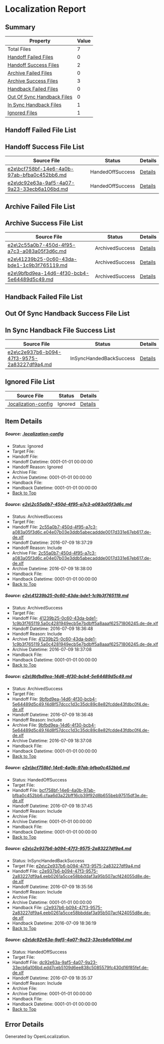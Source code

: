 # <a name='report-top'></a> Localization Report

## Summary
 Property | Value 
 -------- | ----- 
 Total Files | 7
[ Handoff Failed Files ](#handoff-failed-list)| 0
[ Handoff Success Files ](#handoff-success-list)| 2
[ Archive Failed Files ](#archive-failed-list)| 0
[ Archive Success Files ](#archive-success-list)| 3
[ Handback Failed Files ](#handback-failed-list)| 0
[ Out Of Sync Handback Files ](#outofsync-handback-success-list)| 0
[ In Sync Handback Files ](#insync-handback-success-list)| 1
[ Ignored Files ](#ignored-list)| 1

## <a name='handoff-failed-list'></a> Handoff Failed File List

## <a name='handoff-success-list'></a> Handoff Success File List
 Source File | Status | Details 
 ----------- | ------ | ------- 
 [e2e\bcf758bf-14e6-4a0b-97ab-bfba0c452bb6.md](https://github.com/OpenLocalizationTestOrg/oltest/blob/0ab540814732549234222bb544db3d5547e23e66/e2e/bcf758bf-14e6-4a0b-97ab-bfba0c452bb6.md) | HandedOffSuccess | [Details](#72de3a84356a8185922b7946e1a82c94abdff5364)
 [e2e\dc92e63a-9af5-4a07-9a23-33ecb6a106bd.md](https://github.com/OpenLocalizationTestOrg/oltest/blob/c563f0b32b0cdae2c8c5b0a8c0a3074f43922df7/e2e/dc92e63a-9af5-4a07-9a23-33ecb6a106bd.md) | HandedOffSuccess | [Details](#f42f968ea504d4d3572350c013b6c545d36c18e26)

## <a name='archive-failed-list'></a> Archive Failed File List

## <a name='archive-success-list'></a> Archive Success File List
 Source File | Status | Details 
 ----------- | ------ | ------- 
 [e2e\2c55a0b7-450d-4f95-a7c3-a083a05f3d6c.md](https://github.com/OpenLocalizationTestOrg/oltest/blob/fae7e974bfc70b4ffec310ca5d428e0c1a7d81a1/e2e/2c55a0b7-450d-4f95-a7c3-a083a05f3d6c.md) | ArchivedSuccess | [Details](#f8f2dc6bbebf70f5b6288a8874ae73bae5bc21e01)
 [e2e\41239b25-0c60-43da-bde1-1c9b3f765119.md](https://github.com/OpenLocalizationTestOrg/oltest/blob/32ddb97f37859fbe30ee38582d97b9ff9e073d83/e2e/41239b25-0c60-43da-bde1-1c9b3f765119.md) | ArchivedSuccess | [Details](#aa0ca85f03be5f2826a692e367f68346d36cb3282)
 [e2e\9bfbd9ea-14d6-4f30-bcb4-5e64489d5c49.md](https://github.com/OpenLocalizationTestOrg/oltest/blob/32ddb97f37859fbe30ee38582d97b9ff9e073d83/e2e/9bfbd9ea-14d6-4f30-bcb4-5e64489d5c49.md) | ArchivedSuccess | [Details](#1d19978e56dfd36078ee8d47f3d821e282653b823)

## <a name='handback-failed-list'></a> Handback Failed File List

## <a name='outofsync-handback-success-list'></a> Out Of Sync Handback Success File List

## <a name='insync-handback-success-list'></a> In Sync Handback File Success List
 Source File | Status | Details 
 ----------- | ------ | ------- 
 [e2e\c2e937b6-b094-47f3-9575-2a83227df9a4.md](https://github.com/OpenLocalizationTestOrg/oltest/blob/be15ce3395ca8ac032a54a63a4b93b8ce71ebc2c/e2e/c2e937b6-b094-47f3-9575-2a83227df9a4.md) | InSyncHandedBackSuccess | [Details](#ee8a99feca5cabcbe862511185916d9df0900f0c5)

## <a name='ignored-list'></a> Ignored File List
 Source File | Status | Details 
 ----------- | ------ | ------- 
 [.localization-config](https://github.com/OpenLocalizationTestOrg/oltest/blob/0ab540814732549234222bb544db3d5547e23e66/.localization-config) | Ignored | [Details](#3d4f252ac210baf56311d7e97dcc2db10974dbd20)

## Item Details
##### <a name='3d4f252ac210baf56311d7e97dcc2db10974dbd20'></a> Source: [.localization-config](https://github.com/OpenLocalizationTestOrg/oltest/blob/0ab540814732549234222bb544db3d5547e23e66/.localization-config)
* Status: Ignored
* Target File: 
* Handoff File: 
* Handoff Datetime: 0001-01-01 00:00:00
* Handoff Reason: Ignored
* Archive File: 
* Archive Datetime: 0001-01-01 00:00:00
* Handback File: 
* Handback Datetime: 0001-01-01 00:00:00
* [Back to Top](#report-top)

##### <a name='f8f2dc6bbebf70f5b6288a8874ae73bae5bc21e01'></a> Source: [e2e\2c55a0b7-450d-4f95-a7c3-a083a05f3d6c.md](https://github.com/OpenLocalizationTestOrg/oltest/blob/fae7e974bfc70b4ffec310ca5d428e0c1a7d81a1/e2e/2c55a0b7-450d-4f95-a7c3-a083a05f3d6c.md)
* Status: ArchivedSuccess
* Target File: 
* Handoff File: [2c55a0b7-450d-4f95-a7c3-a083a05f3d6c.e04e07b03e3ddb5abecaddde0017d331e67eb617.de-de.xlf](https://github.com/OpenLocalizationTestOrg/olhandoff-e2e/blob/2b621439415e66ee2fad6f10e99a4d57725d4a58/ol-handoff/OpenLocalizationTestOrg/oltest-dede-fly/ci/ht/2c55a0b7-450d-4f95-a7c3-a083a05f3d6c.e04e07b03e3ddb5abecaddde0017d331e67eb617.de-de.xlf)
* Handoff Datetime: 2016-07-09 18:37:29
* Handoff Reason: Include
* Archive File: [2c55a0b7-450d-4f95-a7c3-a083a05f3d6c.e04e07b03e3ddb5abecaddde0017d331e67eb617.de-de.xlf](https://github.com/OpenLocalizationTestOrg/olhandoff-e2e/blob/0807f85f1aeec8c100732e7abdb1db4f95f5a539/ol-archive/OpenLocalizationTestOrg/oltest-dede-fly/ci/ht/2c55a0b7-450d-4f95-a7c3-a083a05f3d6c.e04e07b03e3ddb5abecaddde0017d331e67eb617.de-de.xlf)
* Archive Datetime: 2016-07-09 18:38:00
* Handback File: 
* Handback Datetime: 0001-01-01 00:00:00
* [Back to Top](#report-top)

##### <a name='aa0ca85f03be5f2826a692e367f68346d36cb3282'></a> Source: [e2e\41239b25-0c60-43da-bde1-1c9b3f765119.md](https://github.com/OpenLocalizationTestOrg/oltest/blob/32ddb97f37859fbe30ee38582d97b9ff9e073d83/e2e/41239b25-0c60-43da-bde1-1c9b3f765119.md)
* Status: ArchivedSuccess
* Target File: 
* Handoff File: [41239b25-0c60-43da-bde1-1c9b3f765119.5a0c4281949ecb5e7bdbff5a8aaaf62571806245.de-de.xlf](https://github.com/OpenLocalizationTestOrg/olhandoff-e2e/blob/4c27b7dca8e351c68810dee06a47146ece5138cb/ol-handoff/OpenLocalizationTestOrg/oltest-dede-fly/ci/ht/41239b25-0c60-43da-bde1-1c9b3f765119.5a0c4281949ecb5e7bdbff5a8aaaf62571806245.de-de.xlf)
* Handoff Datetime: 2016-07-09 18:36:48
* Handoff Reason: Include
* Archive File: [41239b25-0c60-43da-bde1-1c9b3f765119.5a0c4281949ecb5e7bdbff5a8aaaf62571806245.de-de.xlf](https://github.com/OpenLocalizationTestOrg/olhandoff-e2e/blob/df79bf92dee79f88ca187a84a073dc83760071f6/ol-archive/OpenLocalizationTestOrg/oltest-dede-fly/ci/ht/41239b25-0c60-43da-bde1-1c9b3f765119.5a0c4281949ecb5e7bdbff5a8aaaf62571806245.de-de.xlf)
* Archive Datetime: 2016-07-09 18:37:08
* Handback File: 
* Handback Datetime: 0001-01-01 00:00:00
* [Back to Top](#report-top)

##### <a name='1d19978e56dfd36078ee8d47f3d821e282653b823'></a> Source: [e2e\9bfbd9ea-14d6-4f30-bcb4-5e64489d5c49.md](https://github.com/OpenLocalizationTestOrg/oltest/blob/32ddb97f37859fbe30ee38582d97b9ff9e073d83/e2e/9bfbd9ea-14d6-4f30-bcb4-5e64489d5c49.md)
* Status: ArchivedSuccess
* Target File: 
* Handoff File: [9bfbd9ea-14d6-4f30-bcb4-5e64489d5c49.f4d8f57dccc1d3c35dc89c8e82fcdde43fdbc0f4.de-de.xlf](https://github.com/OpenLocalizationTestOrg/olhandoff-e2e/blob/4c27b7dca8e351c68810dee06a47146ece5138cb/ol-handoff/OpenLocalizationTestOrg/oltest-dede-fly/ci/ht/9bfbd9ea-14d6-4f30-bcb4-5e64489d5c49.f4d8f57dccc1d3c35dc89c8e82fcdde43fdbc0f4.de-de.xlf)
* Handoff Datetime: 2016-07-09 18:36:48
* Handoff Reason: Include
* Archive File: [9bfbd9ea-14d6-4f30-bcb4-5e64489d5c49.f4d8f57dccc1d3c35dc89c8e82fcdde43fdbc0f4.de-de.xlf](https://github.com/OpenLocalizationTestOrg/olhandoff-e2e/blob/df79bf92dee79f88ca187a84a073dc83760071f6/ol-archive/OpenLocalizationTestOrg/oltest-dede-fly/ci/ht/9bfbd9ea-14d6-4f30-bcb4-5e64489d5c49.f4d8f57dccc1d3c35dc89c8e82fcdde43fdbc0f4.de-de.xlf)
* Archive Datetime: 2016-07-09 18:37:08
* Handback File: 
* Handback Datetime: 0001-01-01 00:00:00
* [Back to Top](#report-top)

##### <a name='72de3a84356a8185922b7946e1a82c94abdff5364'></a> Source: [e2e\bcf758bf-14e6-4a0b-97ab-bfba0c452bb6.md](https://github.com/OpenLocalizationTestOrg/oltest/blob/0ab540814732549234222bb544db3d5547e23e66/e2e/bcf758bf-14e6-4a0b-97ab-bfba0c452bb6.md)
* Status: HandedOffSuccess
* Target File: 
* Handoff File: [bcf758bf-14e6-4a0b-97ab-bfba0c452bb6.cfaa6d3a22bff16cb39f92d8b655beb97515df3e.de-de.xlf](https://github.com/OpenLocalizationTestOrg/olhandoff-e2e/blob/8b43d2a6ec182e54a253e3fcf55fcad5017ac5a6/ol-handoff/OpenLocalizationTestOrg/oltest-dede-fly/ci/ht/bcf758bf-14e6-4a0b-97ab-bfba0c452bb6.cfaa6d3a22bff16cb39f92d8b655beb97515df3e.de-de.xlf)
* Handoff Datetime: 2016-07-09 18:37:45
* Handoff Reason: Include
* Archive File: 
* Archive Datetime: 0001-01-01 00:00:00
* Handback File: 
* Handback Datetime: 0001-01-01 00:00:00
* [Back to Top](#report-top)

##### <a name='ee8a99feca5cabcbe862511185916d9df0900f0c5'></a> Source: [e2e\c2e937b6-b094-47f3-9575-2a83227df9a4.md](https://github.com/OpenLocalizationTestOrg/oltest/blob/be15ce3395ca8ac032a54a63a4b93b8ce71ebc2c/e2e/c2e937b6-b094-47f3-9575-2a83227df9a4.md)
* Status: InSyncHandedBackSuccess
* Target File: [e2e\c2e937b6-b094-47f3-9575-2a83227df9a4.md](https://github.com/OpenLocalizationTestOrg/oltest-dede-fly/blob/3c9f8152bff015a229b158cae202edf43692f9b1/e2e/c2e937b6-b094-47f3-9575-2a83227df9a4.md)
* Handoff File: [c2e937b6-b094-47f3-9575-2a83227df9a4.eeb0261a5cce58bbddaf3a95b507acf424055d8e.de-de.xlf](https://github.com/OpenLocalizationTestOrg/olhandoff-e2e/blob/56a591395c4be29312acf43bba98ffae655d2d97/ol-handoff/OpenLocalizationTestOrg/oltest-dede-fly/ci/ht/c2e937b6-b094-47f3-9575-2a83227df9a4.eeb0261a5cce58bbddaf3a95b507acf424055d8e.de-de.xlf)
* Handoff Datetime: 2016-07-09 18:35:56
* Handoff Reason: Include
* Archive File: 
* Archive Datetime: 0001-01-01 00:00:00
* Handback File: [c2e937b6-b094-47f3-9575-2a83227df9a4.eeb0261a5cce58bbddaf3a95b507acf424055d8e.de-de.xlf](https://github.com/OpenLocalizationTestOrg/olhandback-e2e/blob/062bdb5a781cd3063853051d746bcb2945262794/ol-handback/OpenLocalizationTestOrg/oltest-dede-fly/ci/ht/c2e937b6-b094-47f3-9575-2a83227df9a4.eeb0261a5cce58bbddaf3a95b507acf424055d8e.de-de.xlf)
* Handback Datetime: 2016-07-09 18:36:19
* [Back to Top](#report-top)

##### <a name='f42f968ea504d4d3572350c013b6c545d36c18e26'></a> Source: [e2e\dc92e63a-9af5-4a07-9a23-33ecb6a106bd.md](https://github.com/OpenLocalizationTestOrg/oltest/blob/c563f0b32b0cdae2c8c5b0a8c0a3074f43922df7/e2e/dc92e63a-9af5-4a07-9a23-33ecb6a106bd.md)
* Status: HandedOffSuccess
* Target File: 
* Handoff File: [dc92e63a-9af5-4a07-9a23-33ecb6a106bd.edd7ceb5109d6ee838c5085579fc430d16f85fef.de-de.xlf](https://github.com/OpenLocalizationTestOrg/olhandoff-e2e/blob/7486eac4f04c14b010f2b422dd0dff51ae8bd4d7/ol-handoff/OpenLocalizationTestOrg/oltest-dede-fly/ci/ht/dc92e63a-9af5-4a07-9a23-33ecb6a106bd.edd7ceb5109d6ee838c5085579fc430d16f85fef.de-de.xlf)
* Handoff Datetime: 2016-07-09 18:35:37
* Handoff Reason: Include
* Archive File: 
* Archive Datetime: 0001-01-01 00:00:00
* Handback File: 
* Handback Datetime: 0001-01-01 00:00:00
* [Back to Top](#report-top)


## Error Details

Generated by OpenLocalization.
